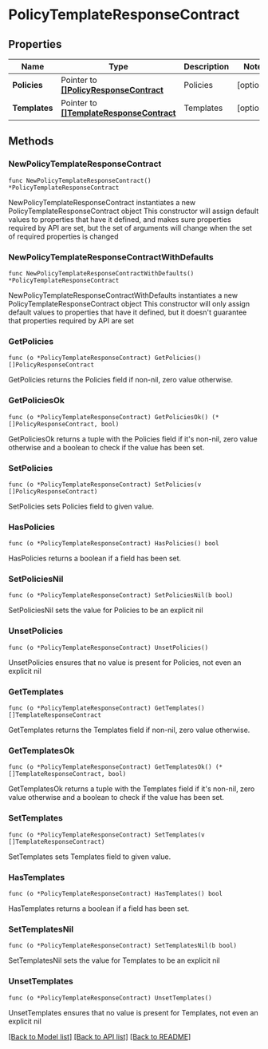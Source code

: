 # PolicyTemplateResponseContract

## Properties

Name | Type | Description | Notes
------------ | ------------- | ------------- | -------------
**Policies** | Pointer to [**[]PolicyResponseContract**](PolicyResponseContract.md) | Policies | [optional] 
**Templates** | Pointer to [**[]TemplateResponseContract**](TemplateResponseContract.md) | Templates | [optional] 

## Methods

### NewPolicyTemplateResponseContract

`func NewPolicyTemplateResponseContract() *PolicyTemplateResponseContract`

NewPolicyTemplateResponseContract instantiates a new PolicyTemplateResponseContract object
This constructor will assign default values to properties that have it defined,
and makes sure properties required by API are set, but the set of arguments
will change when the set of required properties is changed

### NewPolicyTemplateResponseContractWithDefaults

`func NewPolicyTemplateResponseContractWithDefaults() *PolicyTemplateResponseContract`

NewPolicyTemplateResponseContractWithDefaults instantiates a new PolicyTemplateResponseContract object
This constructor will only assign default values to properties that have it defined,
but it doesn't guarantee that properties required by API are set

### GetPolicies

`func (o *PolicyTemplateResponseContract) GetPolicies() []PolicyResponseContract`

GetPolicies returns the Policies field if non-nil, zero value otherwise.

### GetPoliciesOk

`func (o *PolicyTemplateResponseContract) GetPoliciesOk() (*[]PolicyResponseContract, bool)`

GetPoliciesOk returns a tuple with the Policies field if it's non-nil, zero value otherwise
and a boolean to check if the value has been set.

### SetPolicies

`func (o *PolicyTemplateResponseContract) SetPolicies(v []PolicyResponseContract)`

SetPolicies sets Policies field to given value.

### HasPolicies

`func (o *PolicyTemplateResponseContract) HasPolicies() bool`

HasPolicies returns a boolean if a field has been set.

### SetPoliciesNil

`func (o *PolicyTemplateResponseContract) SetPoliciesNil(b bool)`

 SetPoliciesNil sets the value for Policies to be an explicit nil

### UnsetPolicies
`func (o *PolicyTemplateResponseContract) UnsetPolicies()`

UnsetPolicies ensures that no value is present for Policies, not even an explicit nil
### GetTemplates

`func (o *PolicyTemplateResponseContract) GetTemplates() []TemplateResponseContract`

GetTemplates returns the Templates field if non-nil, zero value otherwise.

### GetTemplatesOk

`func (o *PolicyTemplateResponseContract) GetTemplatesOk() (*[]TemplateResponseContract, bool)`

GetTemplatesOk returns a tuple with the Templates field if it's non-nil, zero value otherwise
and a boolean to check if the value has been set.

### SetTemplates

`func (o *PolicyTemplateResponseContract) SetTemplates(v []TemplateResponseContract)`

SetTemplates sets Templates field to given value.

### HasTemplates

`func (o *PolicyTemplateResponseContract) HasTemplates() bool`

HasTemplates returns a boolean if a field has been set.

### SetTemplatesNil

`func (o *PolicyTemplateResponseContract) SetTemplatesNil(b bool)`

 SetTemplatesNil sets the value for Templates to be an explicit nil

### UnsetTemplates
`func (o *PolicyTemplateResponseContract) UnsetTemplates()`

UnsetTemplates ensures that no value is present for Templates, not even an explicit nil

[[Back to Model list]](../README.md#documentation-for-models) [[Back to API list]](../README.md#documentation-for-api-endpoints) [[Back to README]](../README.md)


